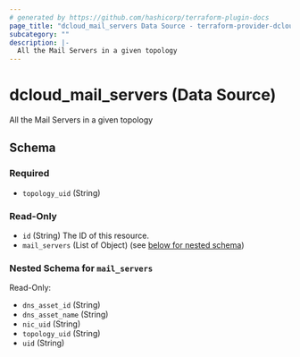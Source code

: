 ```yaml
---
# generated by https://github.com/hashicorp/terraform-plugin-docs
page_title: "dcloud_mail_servers Data Source - terraform-provider-dcloud"
subcategory: ""
description: |-
  All the Mail Servers in a given topology
---
```


# dcloud_mail_servers (Data Source)

All the Mail Servers in a given topology



<!-- schema generated by tfplugindocs -->
## Schema

### Required

- `topology_uid` (String)

### Read-Only

- `id` (String) The ID of this resource.
- `mail_servers` (List of Object) (see [below for nested schema](#nestedatt--mail_servers))

<a id="nestedatt--mail_servers"></a>
### Nested Schema for `mail_servers`

Read-Only:

- `dns_asset_id` (String)
- `dns_asset_name` (String)
- `nic_uid` (String)
- `topology_uid` (String)
- `uid` (String)


